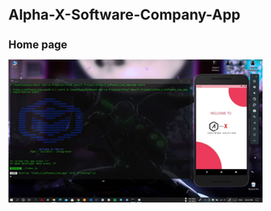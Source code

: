 # Alpha-X-Software-Company-App

## Home page
![image](https://github.com/Mindula-Dilthushan/Alpha-X-Software-Company-App/blob/master/demo/App%20Ui/Homepage.jpg)
